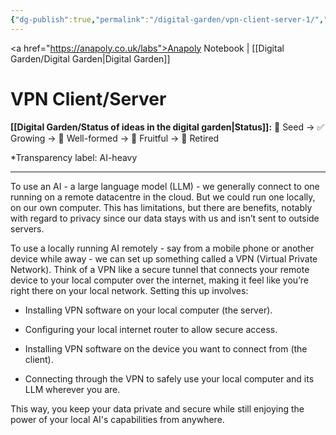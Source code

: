 ```yaml
---
{"dg-publish":true,"permalink":"/digital-garden/vpn-client-server-1/","tags":["#digital-garden"],"created":"2025-08-24T10:42:39.660+01:00","updated":"2025-08-25T08:19:47.041+01:00"}
---
```


<a href="https://anapoly.co.uk/labs">Anapoly Notebook</a> | [[Digital Garden/Digital Garden\|Digital Garden]]

# VPN Client/Server

**[[Digital Garden/Status of ideas in the digital garden\|Status]]:** 🔸 Seed → ✅ Growing → 🔸 Well-formed → 🔸 Fruitful → 🔸 Retired

*Transparency label: AI-heavy

---

To use an AI - a large language model (LLM) -  we generally connect to one running on a remote datacentre in the cloud. But we could run one locally, on our own computer. This has limitations, but there are benefits, notably with regard to privacy since our data stays with us and isn’t sent to outside servers.

To use a locally running AI remotely - say from a mobile phone or another device while away - we can set up something called a VPN (Virtual Private Network). Think of a VPN like a secure tunnel that connects your remote device to your local computer over the internet, making it feel like you’re right there on your local network. Setting this up involves:

- Installing VPN software on your local computer (the server).
    
- Configuring your local internet router to allow secure access.
    
- Installing VPN software on the device you want to connect from (the client).
    
- Connecting through the VPN to safely use your local computer and its LLM wherever you are.
    

This way, you keep your data private and secure while still enjoying the power of your local AI's capabilities from anywhere.
